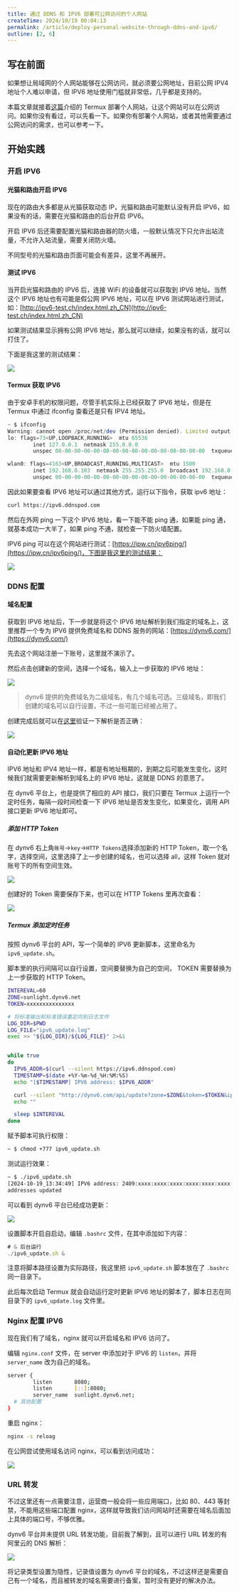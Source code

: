 ```yaml
---
title: 通过 DDNS 和 IPV6 部署可公网访问的个人网站
createTime: 2024/10/19 00:04:13
permalink: /article/deploy-personal-website-through-ddns-and-ipv6/
outline: [2, 6]
---
```

## 写在前面
如果想让局域网的个人网站能够在公网访问，就必须要公网地址，目前公网 IPV4 地址个人难以申请，但 IPV6 地址使用门槛就非常低，几乎都是支持的。

本篇文章就接着[这篇](https://blog.ifback.com/article/android-phone-deploy-personal-website-by-termux/)介绍的 Termux 部署个人网站，让这个网站可以在公网访问。如果你没有看过，可以先看一下。如果你有部署个人网站，或者其他需要通过公网访问的需求，也可以参考一下。

## 开始实践
### 开启 IPV6
#### 光猫和路由开启 IPV6
现在的路由大多都是从光猫获取动态 IP，光猫和路由可能默认没有开启 IPV6，如果没有的话，需要在光猫和路由的后台开启 IPV6。

开启 IPV6 后还需要配置光猫和路由器的防火墙，一般默认情况下只允许出站流量，不允许入站流量，需要关闭防火墙。

不同型号的光猫和路由页面可能会有差异，这里不再展开。

#### 测试 IPV6
当开启光猫和路由的 IPV6 后，连接 WiFi 的设备就可以获取到 IPV6 地址。当然这个 IPV6 地址也有可能是假公网 IPV6 地址，可以在 IPV6 测试网站进行测试，如：[http://ipv6-test.ch/index.html.zh_CN](http://ipv6-test.ch/index.html.zh_CN)

如果测试结果显示拥有公网 IPV6 地址，那么就可以继续，如果没有的话，就可以打住了。

下面是我这里的测试结果：

![](../.vuepress/public/images/465079f50d0795036df2428f26fa2624.png)

#### Termux 获取 IPV6
由于安卓手机的权限问题，尽管手机实际上已经获取了 IPV6 地址，但是在 Termux 中通过 ifconfig 查看还是只有 IPV4 地址。

```javascript
~ $ ifconfig
Warning: cannot open /proc/net/dev (Permission denied). Limited output.
lo: flags=73<UP,LOOPBACK,RUNNING>  mtu 65536
        inet 127.0.0.1  netmask 255.0.0.0
        unspec 00-00-00-00-00-00-00-00-00-00-00-00-00-00-00-00  txqueuelen 1000  (UNSPEC)

wlan0: flags=4163<UP,BROADCAST,RUNNING,MULTICAST>  mtu 1500
        inet 192.168.0.103  netmask 255.255.255.0  broadcast 192.168.0.255
        unspec 00-00-00-00-00-00-00-00-00-00-00-00-00-00-00-00  txqueuelen 3000  (UNSPEC)
```

因此如果要查看 IPV6 地址可以通过其他方式，<font style="color:rgb(25, 27, 31);">运行以下指令，获取 ipv6 地址：</font>

```bash
curl https://ipv6.ddnspod.com
```

然后在外网 ping 一下这个 IPV6 地址，看一下能不能 ping 通，如果能 ping 通，就基本成功一大半了，如果 ping 不通，就检查一下防火墙配置。

IPV6 ping 可以在这个网站进行测试：[https://ipw.cn/ipv6ping/](https://ipw.cn/ipv6ping/)，下图是我这里的测试结果：

![](../.vuepress/public/images/3c2745c7cec68f3cd67a065a5f2fd6c4.png)

### DDNS 配置
#### 域名配置
获取到 IPV6 地址后，下一步就是将这个 IPV6 地址解析到我们指定的域名上，这里推荐一个专为 IPV6 提供免费域名和 DDNS 服务的网站：[https://dynv6.com/](https://dynv6.com/)

先去这个网站注册一下账号，这里就不演示了。

然后点击创建新的空间，选择一个域名，输入上一步获取的 IPV6 地址：

![](../.vuepress/public/images/ea3a0079d33aa769ced52c890ebe8141.png)

> dynv6 提供的免费域名为二级域名，有几个域名可选。三级域名，即我们创建的域名可以自行设置，不过一些可能已经被占用了。
>

创建完成后就可以在[这里](https://ipw.cn/dns/)验证一下解析是否正确：

![](../.vuepress/public/images/8a89cd677d178da025e36745b22fe519.png)

#### 自动化更新 IPV6 地址
IPV6 地址和 IPV4 地址一样，都是有地址租期的，到期之后可能发生变化，这时候我们就需要更新解析到域名上的 IPV6 地址，这就是 DDNS 的意思了。

在 dynv6 平台上，也是提供了相应的 API 接口，我们只要在 Termux 上运行一个定时任务，每隔一段时间检查一下 IPV6 地址是否发生变化，如果变化，调用 API 接口更新 IPV6 地址即可。

##### 添加 HTTP Token
在 dynv6 右上角`账号`->`key`->`HTTP Tokens`选择添加新的 HTTP Token，取一个名字，选择空间，这里选择了上一步创建的域名，也可以选择 all，这样 Token 就对账号下的所有空间生效。

![](../.vuepress/public/images/c040d2013463a3d5ad594182c68e0340.png)

创建好的 Token 需要保存下来，也可以在 HTTP Tokens 里再次查看：

![](../.vuepress/public/images/76c0beb44488136e35d9398a397f3ab2.png)

##### Termux 添加定时任务
按照 dynv6 平台的 API，写一个简单的 IPV6 更新脚本，这里命名为 `ipv6_update.sh`。 

脚本里的执行间隔可以自行设置，空间要替换为自己的空间， TOKEN 需要替换为上一步获取的 HTTP Token。

```bash
INTEREVAL=60
ZONE=sunlight.dynv6.net
TOKEN=xxxxxxxxxxxxxxx

# 将标准输出和标准错误重定向到日志文件
LOG_DIR=$PWD
LOG_FILE="ipv6_update.log"
exec >> "${LOG_DIR}/${LOG_FILE}" 2>&1


while true
do
  IPV6_ADDR=$(curl --silent https://ipv6.ddnspod.com)
  TIMESTAMP=$(date +%Y-%m-%d_%H:%M:%S)
  echo "[$TIMESTAMP] IPV6 address: $IPV6_ADDR"

  curl --silent "http://dynv6.com/api/update?zone=$ZONE&token=$TOKEN&ipv6=$IPV6_ADDR"
  echo ""

  sleep $INTEREVAL
done
```

赋予脚本可执行权限：

```bash
~ $ chmod +777 ipv6_update.sh
```

测试运行效果：

```bash
~ $ ./ipv6_update.sh
[2024-10-19_13:34:49] IPV6 address: 2409:xxxx:xxxx:xxxx:xxxx:xxxx:xxxx:xxxx
addresses updated
```

可以看到 dynv6 平台已经成功更新：

![](../.vuepress/public/images/fa2121f1425717c01dc03bcc5e5e4420.png)

设置脚本开启自启动，编辑 `.bashrc` 文件，在其中添加如下内容：

```javascript
# & 后台运行
./ipv6_update.sh &
```

注意将脚本路径设置为实际路径，我这里把 `ipv6_update.sh` 脚本放在了 `.bashrc` 同一目录下。

此后每次启动 Termux 就会自动运行定时更新 IPV6 地址的脚本了，脚本日志在同目录下的 `ipv6_update.log` 文件里。

### Nginx 配置 IPV6
现在我们有了域名，nginx 就可以开启域名和 IPV6 访问了。

编辑 `nginx.conf` 文件，在 server 中添加对于 IPV6 的 `listen`，并将 `server_name` 改为自己的域名。

```bash
server {
        listen       8080;
        listen       [::]:8080;
        server_name  sunlight.dynv6.net;
  # 其他配置
}
```

重启 nginx：

```bash
nginx -s reloag
```

在公网尝试使用域名访问 nginx，可以看到访问成功：

![](../.vuepress/public/images/f206a5be07d4001847e893cb3882d990.png)

### URL 转发
不过这里还有一点需要注意，运营商一般会将一些应用端口，比如 80、443 等封禁，不能用这些端口配置 nginx，这样就导致我们访问网站时还需要在域名后面加上具体的端口号，不够优雅。

dynv6 平台并未提供 URL 转发功能，目前我了解到，且可以进行 URL 转发的有阿里云的 DNS 解析：

![](../.vuepress/public/images/26e2b9969aa01d0bbb206c85dbc8bf1d.png)

将记录类型设置为隐性，记录值设置为 dynv6 平台的域名，不过这样还是需要自己有一个域名，而且被转发的域名需要进行备案，暂时没有更好的解决办法。







